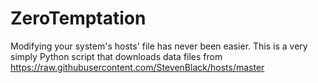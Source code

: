 # ZeroTemptation
Modifying your system's hosts' file has never been easier. This is a very simply Python script that downloads data files from https://raw.githubusercontent.com/StevenBlack/hosts/master 
